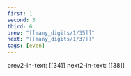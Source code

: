 ```yaml
---
first: 1
second: 3
third: 6
prev: "[[many_digits/1/35]]"
next: "[[many_digits/1/37]]"
tags: [even]
---
```

prev2-in-text: [[34]]
next2-in-text: [[38]]
